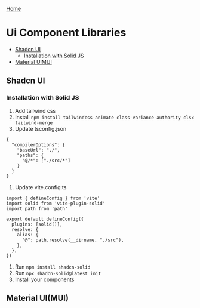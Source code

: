 <!--
 * This file is part of RS Cheat Sheets.
 *
 * RS Cheat Sheets is free software: you can redistribute it and/or modify
 * it under the terms of the GNU General Public License as published by
 * the Free Software Foundation, either version 3 of the License, or
 * (at your option) any later version.
 *
 * RS Cheat Sheets is distributed in the hope that it will be useful,
 * but WITHOUT ANY WARRANTY; without even the implied warranty of
 * MERCHANTABILITY or FITNESS FOR A PARTICULAR PURPOSE.  See the
 * GNU General Public License for more details.
 *
 * You should have received a copy of the GNU General Public License
 * along with RS Cheat Sheets. If not, see <https://www.gnu.org/licenses/>.
 */
-->

[Home](../README.md)

# Ui Component Libraries

<!-- TOC -->

- [Shadcn UI](#shadcn-ui)
	- [Installation with Solid JS](#installation-with-solid-js)
- [Material UIMUI](#material-uimui)

<!-- /TOC -->

## Shadcn UI

### Installation with Solid JS
1. Add tailwind css
1. Install `npm install tailwindcss-animate class-variance-authority clsx tailwind-merge`
1. Update tsconfig.json
```
{
  "compilerOptions": {
    "baseUrl": "./",
    "paths": {
      "@/*": ["./src/*"]
    }
  }
}
```
1. Update vite.config.ts
```
import { defineConfig } from 'vite'
import solid from 'vite-plugin-solid'
import path from 'path'

export default defineConfig({
  plugins: [solid()],
  resolve: {
    alias: {
      "@": path.resolve(__dirname, "./src"),
    },
  },
})
```
1. Run `npm install shadcn-solid`
1. Run `npx shadcn-solid@latest init`
1. Install your components

## Material UI(MUI)